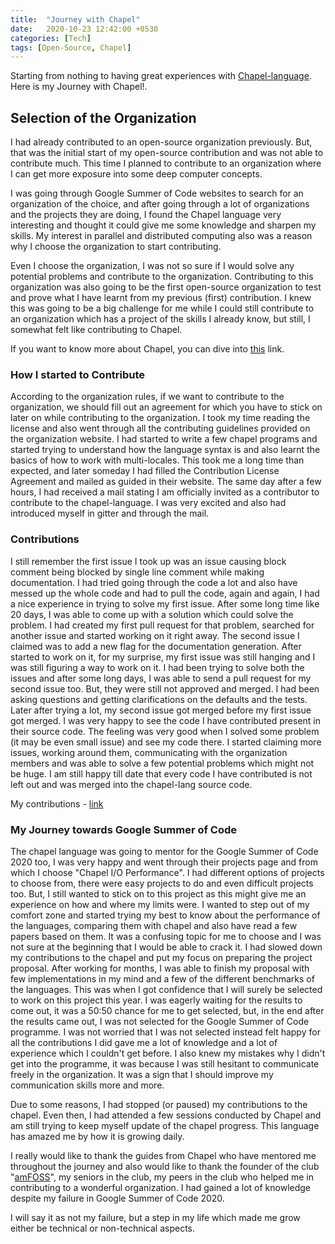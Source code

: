 ```yaml
---
title:  "Journey with Chapel"
date:   2020-10-23 12:42:00 +0530
categories: [Tech]
tags: [Open-Source, Chapel]
---
```


Starting from nothing to having great experiences with [Chapel-language][chapel-lang]. Here is my Journey with Chapel!.

## Selection of the Organization
I had already contributed to an open-source organization previously. But, that was the initial start of my open-source contribution and was not able to contribute much. This time I planned to contribute to an organization where I can get more exposure into some deep computer concepts.

I was going through Google Summer of Code websites to search for an organization of the choice, and after going through a lot of organizations and the projects they are doing, I found the Chapel language very interesting and thought it could give me some knowledge and sharpen my skills. My interest in parallel and distributed computing also was a reason why I choose the organization to start contributing.

Even I choose the organization, I was not so sure if I would solve any potential problems and contribute to the organization. Contributing to this organization was also going to be the first open-source organization to test and prove what I have learnt from my previous (first) contribution. I knew this was going to be a big challenge for me while I could still contribute to an organization which has a project of the skills I already know, but still, I somewhat felt like contributing to Chapel.

If you want to know more about Chapel, you can dive into [this][chapel-lang] link.

### How I started to Contribute

According to the organization rules, if we want to contribute to the organization, we should fill out an agreement for which you have to stick on later on while contributing to the organization. I took my time reading the license and also went through all the contributing guidelines provided on the organization website. I had started to write a few chapel programs and started trying to understand how the language syntax is and also learnt the basics of how to work with multi-locales. This took me a long time than expected, and later someday I had filled the Contribution License Agreement and mailed as guided in their website. The same day after a few hours, I had received a mail stating I am officially invited as a contributor to contribute to the chapel-language. I was very excited and also had introduced myself in gitter and through the mail.

### Contributions

I still remember the first issue I took up was an issue causing block comment being blocked by single line comment while making documentation. I had tried going through the code a lot and also have messed up the whole code and had to pull the code, again and again, I had a nice experience in trying to solve my first issue. After some long time like 20 days, I was able to come up with a solution which could solve the problem. I had created my first pull request for that problem, searched for another issue and started working on it right away. The second issue I claimed was to add a new flag for the documentation generation. After started to work on it, for my surprise, my first issue was still hanging and I was still figuring a way to work on it. I had been trying to solve both the issues and after some long days, I was able to send a pull request for my second issue too. But, they were still not approved and merged. I had been asking questions and getting clarifications on the defaults and the tests. Later after trying a lot, my second issue got merged before my first issue got merged. I was very happy to see the code I have contributed present in their source code. The feeling was very good when I solved some problem (it may be even small issue) and see my code there. I started claiming more issues, working around them, communicating with the organization members and was able to solve a few potential problems which might not be huge. I am still happy till date that every code I have contributed is not left out and was merged into the chapel-lang source code.

My contributions - [link][contributions]

### My Journey towards Google Summer of Code

The chapel language was going to mentor for the Google Summer of Code 2020 too, I was very happy and went through their projects page and from which I choose "Chapel I/O Performance". I had different options of projects to choose from, there were easy projects to do and even difficult projects too. But, I still wanted to stick on to this project as this might give me an experience on how and where my limits were. I wanted to step out of my comfort zone and started trying my best to know about the performance of the languages, comparing them with chapel and also have read a few papers based on them. It was a confusing topic for me to choose and I was not sure at the beginning that I would be able to crack it. I had slowed down my contributions to the chapel and put my focus on preparing the project proposal. After working for months, I was able to finish my proposal with few implementations in my mind and a few of the different benchmarks of the languages. This was when I got confidence that I will surely be selected to work on this project this year. I was eagerly waiting for the results to come out, it was a 50:50 chance for me to get selected, but, in the end after the results came out, I was not selected for the Google Summer of Code programme. I was not worried that I was not selected instead felt happy for all the contributions I did gave me a lot of knowledge and a lot of experience which I couldn't get before. I also knew my mistakes why I didn't get into the programme, it was because I was still hesitant to communicate freely in the organization. It was a sign that I should improve my communication skills more and more.

Due to some reasons, I had stopped (or paused) my contributions to the chapel. Even then, I had attended a few sessions conducted by Chapel and am still trying to keep myself update of the chapel progress. This language has amazed me by how it is growing daily.

I really would like to thank the guides from Chapel who have mentored me throughout the journey and also would like to thank the founder of the club "[amFOSS][amfoss]", my seniors in the club, my peers in the club who helped me in contributing to a wonderful organization. I had gained a lot of knowledge despite my failure in Google Summer of Code 2020.

I will say it as not my failure, but a step in my life which made me grow either be technical or non-technical aspects.

[chapel-lang]: https://chapel-lang.org/
[contributions]: https://github.com/chapel-lang/chapel/pulls?q=is%3Apr+author%3Aimmadisairaj
[amfoss]: https://amfoss.in/
